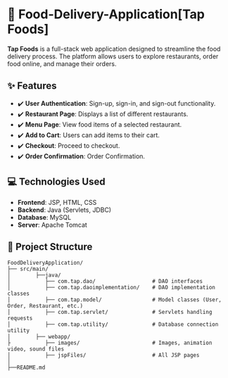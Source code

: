 #  🍔 Food-Delivery-Application[Tap Foods]
**Tap Foods** is a full-stack web application designed to streamline the food delivery process. The platform allows users to explore restaurants, order food online, and manage their orders.

##  ✨ Features 

- ✔️ **User Authentication**: Sign-up, sign-in, and sign-out functionality.
- ✔️ **Restaurant Page**: Displays a list of different restaurants.
- ✔️ **Menu Page**: View food items of a selected restaurant.
- ✔️ **Add to Cart**: Users can add items to their cart.
- ✔️ **Checkout**: Proceed to checkout.
- ✔️ **Order Confirmation**: Order Confirmation.

##  💻 Technologies Used

- **Frontend**: JSP, HTML, CSS
- **Backend**: Java (Servlets, JDBC)
- **Database**: MySQL
- **Server**: Apache Tomcat

## 📝 Project Structure 
```
FoodDeliveryApplication/
├── src/main/
│        ├──java/
│           ├── com.tap.dao/                  # DAO interfaces      
│           ├── com.tap.daoimplementation/    # DAO implementation classes          
│           ├── com.tap.model/                # Model classes (User, Order, Restaurant, etc.)
│           ├── com.tap.servlet/              # Servlets handling requests
│           ├── com.tap.utility/              # Database connection utility
│        ├── webapp/
├           ├── images/                       # Images, animation video, sound files
│           ├── jspFiles/                     # All JSP pages
│                   
├──README.md  
  
```
